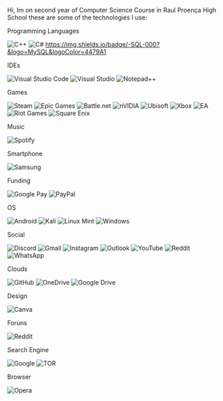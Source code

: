 Hi, Im on second year of Computer Science Course in Raul Proença High School these are some of the technologies I use: 

Programming Languages


![C++](https://img.shields.io/badge/c++-%2300599C.svg?style=for-the-badge&logo=c%2B%2B&logoColor=white) ![C#](https://img.shields.io/badge/c%23-%23239120.svg?style=for-the-badge&logo=c-sharp&logoColor=white) https://img.shields.io/badge/-SQL-000?&logo=MySQL&logoColor=4479A1


IDEs


![Visual Studio Code](https://img.shields.io/badge/Visual%20Studio%20Code-0078d7.svg?style=for-the-badge&logo=visual-studio-code&logoColor=white) ![Visual Studio](https://img.shields.io/badge/Visual%20Studio-5C2D91.svg?style=for-the-badge&logo=visual-studio&logoColor=white)  ![Notepad++](https://img.shields.io/badge/Notepad++-90E59A.svg?style=for-the-badge&logo=notepad%2b%2b&logoColor=black)



Games

![Steam](https://img.shields.io/badge/steam-%23000000.svg?style=for-the-badge&logo=steam&logoColor=white) ![Epic Games](https://img.shields.io/badge/epicgames-%23313131.svg?style=for-the-badge&logo=epicgames&logoColor=white)  ![Battle.net](https://img.shields.io/badge/battle.net-%2300AEFF.svg?style=for-the-badge&logo=battle.net&logoColor=white)  ![nVIDIA](https://img.shields.io/badge/nVIDIA-%2376B900.svg?style=for-the-badge&logo=nVIDIA&logoColor=white)  ![Ubisoft](https://img.shields.io/badge/Ubisoft-%23F5F5F5.svg?style=for-the-badge&logo=Ubisoft&logoColor=black) ![Xbox](https://img.shields.io/badge/xbox-%23107C10.svg?style=for-the-badge&logo=xbox&logoColor=white)  ![EA](https://img.shields.io/badge/ea-%23000000.svg?style=for-the-badge&logo=ea&logoColor=white)  ![Riot Games](https://img.shields.io/badge/riotgames-D32936.svg?style=for-the-badge&logo=riotgames&logoColor=white) ![Square Enix](https://img.shields.io/badge/SquareEnix-%23ED1C24.svg?style=for-the-badge&logo=SquareEnix&logoColor=white)


Music

![Spotify](https://img.shields.io/badge/Spotify-1ED760?style=for-the-badge&logo=spotify&logoColor=white)

Smartphone

![Samsung](https://img.shields.io/badge/Samsung-%231428A0.svg?style=for-the-badge&logo=samsung&logoColor=white)

Funding

![Google Pay](https://img.shields.io/badge/GooglePay-%233780F1.svg?style=for-the-badge&logo=Google-Pay&logoColor=white) ![PayPal](https://img.shields.io/badge/PayPal-00457C?style=for-the-badge&logo=paypal&logoColor=white) 

OS

![Android](https://img.shields.io/badge/Android-3DDC84?style=for-the-badge&logo=android&logoColor=white)  ![Kali](https://img.shields.io/badge/Kali-268BEE?style=for-the-badge&logo=kalilinux&logoColor=white)  ![Linux Mint](https://img.shields.io/badge/Linux%20Mint-87CF3E?style=for-the-badge&logo=Linux%20Mint&logoColor=white) ![Windows](https://img.shields.io/badge/Windows-0078D6?style=for-the-badge&logo=windows&logoColor=white)

Social

![Discord](https://img.shields.io/badge/Discord-%235865F2.svg?style=for-the-badge&logo=discord&logoColor=white) 	![Gmail](https://img.shields.io/badge/Gmail-D14836?style=for-the-badge&logo=gmail&logoColor=white) ![Instagram](https://img.shields.io/badge/Instagram-%23E4405F.svg?style=for-the-badge&logo=Instagram&logoColor=white)  ![Outlook](https://img.shields.io/badge/Microsoft_Outlook-0078D4?style=for-the-badge&logo=microsoft-outlook&logoColor=white)   ![YouTube](https://img.shields.io/badge/YouTube-%23FF0000.svg?style=for-the-badge&logo=YouTube&logoColor=white) ![Reddit](https://img.shields.io/badge/Reddit-%23FF4500.svg?style=for-the-badge&logo=Reddit&logoColor=white)  ![WhatsApp](https://img.shields.io/badge/WhatsApp-25D366?style=for-the-badge&logo=whatsapp&logoColor=white)

Clouds

![GitHub](https://img.shields.io/badge/github-%23121011.svg?style=for-the-badge&logo=github&logoColor=white)  ![OneDrive](https://img.shields.io/badge/OneDrive-0078D4.svg?style=for-the-badge&logo=microsoftonedrive&logoColor=white)  ![Google Drive](https://img.shields.io/badge/Google%20Drive-4285F4?style=for-the-badge&logo=googledrive&logoColor=white)

Design

![Canva](https://img.shields.io/badge/Canva-%2300C4CC.svg?style=for-the-badge&logo=Canva&logoColor=white) 

Foruns

![Reddit](https://img.shields.io/badge/Reddit-%23FF4500.svg?style=for-the-badge&logo=Reddit&logoColor=white)

Search Engine

![Google](https://img.shields.io/badge/google-4285F4?style=for-the-badge&logo=google&logoColor=white) ![TOR](https://img.shields.io/badge/tor-%237E4798.svg?style=for-the-badge&logo=tor-project&logoColor=white)

Browser

![Opera](https://img.shields.io/badge/Opera-FF1B2D?style=for-the-badge&logo=Opera&logoColor=white)




